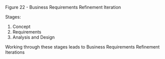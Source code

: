 Figure 22 - Business Requirements Refinement Iteration

Stages:

1. Concept
2. Requirements
3. Analysis and Design

Working through these stages leads to Business Requirements Refinement Iterations